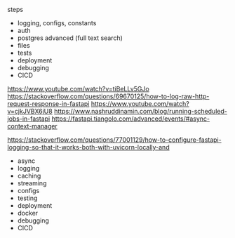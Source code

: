 steps
- logging, configs, constants
- auth
- postgres advanced (full text search)
- files
- tests
- deployment
- debugging
- CICD

https://www.youtube.com/watch?v=tiBeLLv5GJo
https://stackoverflow.com/questions/69670125/how-to-log-raw-http-request-response-in-fastapi
https://www.youtube.com/watch?v=cjkJVBX6jU8
https://www.nashruddinamin.com/blog/running-scheduled-jobs-in-fastapi
https://fastapi.tiangolo.com/advanced/events/#async-context-manager

https://stackoverflow.com/questions/77001129/how-to-configure-fastapi-logging-so-that-it-works-both-with-uvicorn-locally-and

- async
- logging
- caching
- streaming
- configs
- testing
- deployment
- docker
- debugging
- CICD